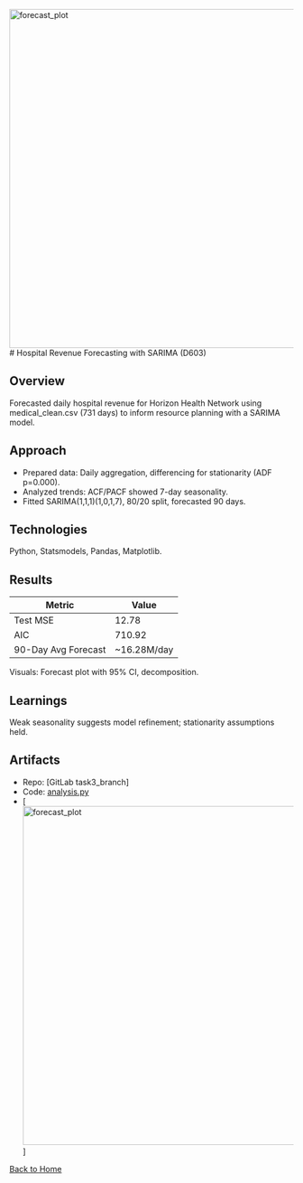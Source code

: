 <img width="1200" height="600" alt="forecast_plot" src="https://github.com/user-attachments/assets/ae421b56-bfd9-4510-a0b4-698336371e52" /># Hospital Revenue Forecasting with SARIMA (D603)

## Overview
Forecasted daily hospital revenue for Horizon Health Network using medical_clean.csv (731 days) to inform resource planning with a SARIMA model.

## Approach
- Prepared data: Daily aggregation, differencing for stationarity (ADF p=0.000).
- Analyzed trends: ACF/PACF showed 7-day seasonality.
- Fitted SARIMA(1,1,1)(1,0,1,7), 80/20 split, forecasted 90 days.

## Technologies
Python, Statsmodels, Pandas, Matplotlib.

## Results
| Metric          | Value          |
|-----------------|----------------|
| Test MSE        | 12.78          |
| AIC             | 710.92         |
| 90-Day Avg Forecast | ~16.28M/day |

Visuals: Forecast plot with 95% CI, decomposition.

## Learnings
Weak seasonality suggests model refinement; stationarity assumptions held.

## Artifacts
- Repo: [GitLab task3_branch]
- Code: [analysis.py](../time-series/analysis.py)
- [<img width="1200" height="600" alt="forecast_plot" src="https://github.com/user-attachments/assets/082a2de1-bb5c-4531-b5c4-6a6e98be3cad" />
]

[Back to Home](/)
